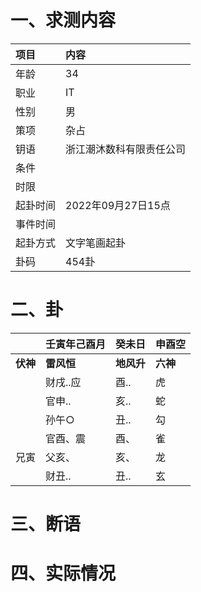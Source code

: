 # 一、求测内容
|项目|内容|
|:-|:-|
|年龄|34|
|职业|IT|
|性别|男|
|策项|杂占|
|钥语|浙江潮沐数科有限责任公司|
|条件||
|时限||
|起卦时间|2022年09月27日15点|
|事件时间||
|起卦方式|文字笔画起卦|
|卦码|454卦|

# 二、卦
||壬寅年己酉月|癸未日|申酉空|
|:-|:-|:-|:-|
|**伏神**|**雷风恒**|**地风升**|**六神**|
||财戌..应|酉..|虎|
||官申..|亥..|蛇|
||孙午○|丑..|勾|
||官酉、震|酉、|雀|
|兄寅|父亥、|亥、|龙|
||财丑..|丑..|玄|


# 三、断语

# 四、实际情况